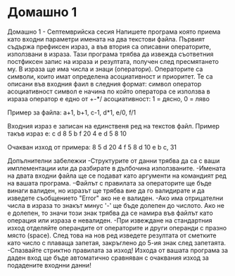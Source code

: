 **<h1>Домашно 1</h1>**

Домашно 1 - Септемврийска сесия
Напишете програма която приема като входни параметри имената на два текстови файла. Първият съдържа префиксен израз, а във втория са описавни операторите, използвани в израза. Тази програма трябва да извежда съответния постфиксен запис на израза и резултата, получен след пресмятането му. В израза ще има числа и знаци (оператори). Операторите са символи, които имат определена асоциативност и приоритет. Те са описани във входния фаил в следния формат:
символ оператор асоциативност
символ е начина по който оператора се използва в израза
оператор е едно от +-*/
асоциативност: 1 = дясно, 0 = ляво

Пример за файла:
a+1,
b+1, 
c-1,
d\*1,
e/0,
f/1

Входния израз е записан на единственя ред на текстов файл. Пример такъв израз е:
c d 8 5 b f 20 4 e d 5 8 10

Очакван изход от примера:
8 5 d 20 4 f 5 8 d 10 e b c,       31

Допълнителни забележки
-Структурите от данни трябва да са с ваши имплементации или да разбирате в дълбочина използваните.
-Имената на двата входни файла ще се подават като аргументи на командият ред на вашата програма.
-Файлът с правилата за операторите ще бъде винаги валиден, но изразът ще трябва вие да го валидирате и да изведете съобщението "Error" ако не е валиден.
-Ако има отрицателни числа в израза то знакът минус '-' ще бъде долепен до числото. Ако не е долепен, то значи този знак трябва да се намира във файлът като операция или израза е невалиден.
-При извеждане на стандартния изход отделяйте операндите от операторите и други операнди с празно място (space). След това на нов ред изведете резултата от сметките като число с плаваща запетая, закръглено до 5-ия знак след запетаята.
-Спазвайте стриктно правилата за изход! Изхода от вашата програма за даден вход ще бъде автоматично сравняван с очаквания изход за подадените входнни данни!
